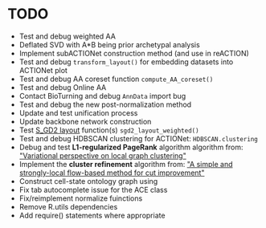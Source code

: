 # TODO

* Test and debug weighted AA
* Deflated SVD with A*B being prior archetypal analysis
* Implement subACTIONet construction method (and use in reACTION)
* Test and debug `transform_layout()` for embedding datasets into ACTIONet plot
* Test and debug AA coreset function `compute_AA_coreset()`
* Test and debug Online AA 
* Contact BioTurning and debug `AnnData` import bug
* Test and debug the new post-normalization method
* Update and test unification process
* Update backbone network construction
* Test [S_GD2 layout](https://github.com/jxz12/s_gd2) function(s) `sgd2_layout_weighted()`
* Test and debug HDBSCAN clustering for ACTIONet: `HDBSCAN.clustering`
* Debug and test **L1-regularized PageRank** algorithm algorithm from: ["Variational perspective on local graph clustering"](https://github.com/kfoynt/LocalGraphClustering)
* Implement the **cluster refinement** algorithm from: ["A simple and strongly-local flow-based method for cut improvement"](https://github.com/kfoynt/LocalGraphClustering)
* Construct cell-state ontology graph using 
* Fix tab autocomplete issue for the ACE class
* Fix/reimplement normalize fuinctions
* Remove R.utils dependencies
* Add require() statements where appropriate
